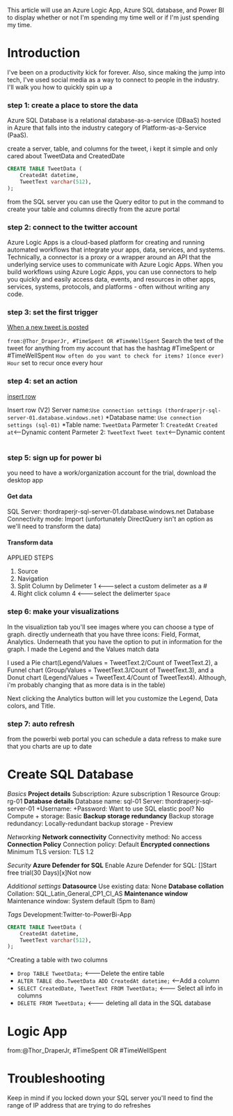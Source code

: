 This article will use an Azure Logic App, Azure SQL database, and Power BI to display whether or not I'm spending my time well or if I'm just spending my time.

# Introduction
I've been on a productivity kick for forever. Also, since making the jump into tech, I've used social media as a way to connect to people in the industry. I'll walk you how to quickly spin up a 

### step 1: create a place to store the data
Azure SQL Database is a relational database-as-a-service (DBaaS) hosted in Azure that falls into the industry category of Platform-as-a-Service (PaaS).

create a server, table, and columns for the tweet, i kept it simple and only cared about TweetData and CreatedDate
```sql
CREATE TABLE TweetData (
    CreatedAt datetime,
    TweetText varchar(512),
);
```
from the SQL server you can use the Query editor to put in the command to create your table and columns directly from the azure portal

### step 2: connect to the twitter account
Azure Logic Apps is a cloud-based platform for creating and running automated workflows that integrate your apps, data, services, and systems. Technically, a connector is a proxy or a wrapper around an API that the underlying service uses to communicate with Azure Logic Apps. When you build workflows using Azure Logic Apps, you can use connectors to help you quickly and easily access data, events, and resources in other apps, services, systems, protocols, and platforms - often without writing any code.
### step 3: set the first trigger
[When a new tweet is posted](https://docs.microsoft.com/en-us/connectors/twitter/#when-a-new-tweet-is-posted)

`from:@Thor_DraperJr, #TimeSpent OR #TimeWellSpent`
Search the text of the tweet for anything from my account that has the hashtag #TimeSpent or #TimeWellSpent
`How often do you want to check for items? 1(once ever) Hour`
set to recur once every hour
### step 4: set an action
[insert row](https://docs.microsoft.com/en-us/connectors/sql/#insert-row-(v2))

Insert row (V2)
Server name:`Use connection settings (thordraperjr-sql-server-01.database.windows.net)`
*Database name: `Use connection settings (sql-01)`
*Table name: `TweetData`
Parmeter 1: `CreatedAt` `Created at`<--Dynamic content
Parmeter 2: `TweetText` `⁠Tweet text`<--Dynamic content
⁠
### step 5: sign up for power bi
you need to have a work/organization account for the trial, download the desktop app

#### Get data
SQL Server: thordraperjr-sql-server-01.database.windows.net
Database Connectivity mode: Import (unfortunately DirectQuery isn't an option as we'll need to transform the data)

#### Transform data
APPLIED STEPS
1. Source
2. Navigation
3. Split Column by Delimeter 1 <---select a custom delimeter as a #
4. Right click column 4 <---select the delimerter `Space`

### step 6: make your visualizations
In the visualiztion tab you'll see images where you can choose a type of graph. directly underneath that you have three icons: Field, Format, Analytics. Underneath that you have the option to put in information for the graph. I made the Legend and the Values match data 

I used a Pie chart(Legend/Values = TweetText.2/Count of TweetText.2), a Funnel chart (Group/Values = TweetText.3/Count of TweetText.3), and a Donut chart (Legend/Values = TweetText.4/Count of TweetText4). Although, i'm probably changing that as more data is in the table)

Next clicking the Analytics button will let you customize the Legend, Data colors, and Title. 

### step 7: auto refresh
from the powerbi web portal you can schedule a data refress to make sure that you charts are up to date

# Create SQL Database
_Basics_
**Project details**
Subscription: Azure subscription 1
	Resource Group: rg-01
**Database details**
Database name: sql-01
Server: thordraperjr-sql-server-01
	+Username: 
	+Password: 
Want to use SQL elastic pool? No
Compute + storage: Basic
**Backup storage redundancy**
Backup storage redundancy: Locally-redundant backup storage - Preview

_Networking_
**Network connectivity**
Connectivity method: No access
**Connection Policy**
Connection policy: Default
**Encrypted connections**
Minimum TLS version: TLS 1.2

_Security_
**Azure Defender for SQL**
Enable Azure Defender for SQL: []Start free trial(30 Days)[x]Not now

_Additional settings_
**Datasource**
Use existing data: None
**Database collation**
Collation: SQL_Latin_General_CP1_CI_AS
**Maintenance window**
Maintenance window: System default (5pm to 8am)

_Tags_
Development:Twitter-to-PowerBi-App

```sql
CREATE TABLE TweetData (
    CreatedAt datetime,
    TweetText varchar(512),
);
```
^Creating a table with two columns
* `Drop TABLE TweetData;` <---Delete the entire table
* `ALTER TABLE dbo.TweetData ADD CreatedAt datetime;` <--Add a column
* `SELECT CreatedDate, TweetText FROM TweetData;` <--- Select all info in columns
* `DELETE FROM TweetData;` <--- deleting all data in the SQL database

# Logic App

from:@Thor_DraperJr, #TimeSpent OR #TimeWellSpent

# Troubleshooting
Keep in mind if you locked down your SQL server you'll need to find the range of IP address that are trying to do refreshes